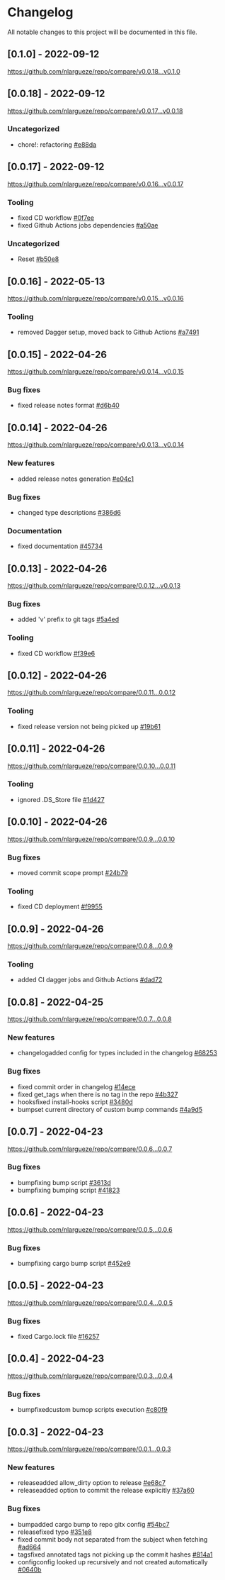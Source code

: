 # Changelog

All notable changes to this project will be documented in this file.

## [0.1.0] - 2022-09-12

https://github.com/nlargueze/repo/compare/v0.0.18...v0.1.0

## [0.0.18] - 2022-09-12

https://github.com/nlargueze/repo/compare/v0.0.17...v0.0.18

### Uncategorized

- chore!: refactoring [#e88da](https://github.com/nlargueze/repo/commit/e88dae6d48fd85b094f58eab029a883969436101)

## [0.0.17] - 2022-09-12

https://github.com/nlargueze/repo/compare/v0.0.16...v0.0.17

### Tooling

- fixed CD workflow [#0f7ee](https://github.com/nlargueze/repo/commit/0f7ee1b23fc5176df706a1483c52cd8e0162a05f)
- fixed Github Actions jobs dependencies [#a50ae](https://github.com/nlargueze/repo/commit/a50aeb5f8fd875fcbc988c62092745f53d1fb5e1)

### Uncategorized

- Reset [#b50e8](https://github.com/nlargueze/repo/commit/b50e8e3bc80023aff94a46e0d584b8029acf7785)

## [0.0.16] - 2022-05-13

https://github.com/nlargueze/repo/compare/v0.0.15...v0.0.16

### Tooling

- removed Dagger setup, moved back to Github Actions [#a7491](https://github.com/nlargueze/repo/commit/a749198717ab740efc3760e77352cf1660d95bb3)

## [0.0.15] - 2022-04-26

https://github.com/nlargueze/repo/compare/v0.0.14...v0.0.15

### Bug fixes

- fixed release notes format [#d6b40](https://github.com/nlargueze/repo/commit/d6b40d8a356061c61dd80086fc7ed735f7e8d9b4)

## [0.0.14] - 2022-04-26

https://github.com/nlargueze/repo/compare/v0.0.13...v0.0.14

### New features

- added release notes generation [#e04c1](https://github.com/nlargueze/repo/commit/e04c14cd1c28fc246e7eb140d2fce898dea168ee)

### Bug fixes

- changed type descriptions [#386d6](https://github.com/nlargueze/repo/commit/386d68676ecf40e3ee53dfe5b32094e3d5d1c040)

### Documentation

- fixed documentation [#45734](https://github.com/nlargueze/repo/commit/45734a2e382597ce5784c81a9ea1fac43f84c224)

## [0.0.13] - 2022-04-26

https://github.com/nlargueze/repo/compare/0.0.12...v0.0.13

### Bug fixes

- added &#x27;v&#x27; prefix to git tags [#5a4ed](https://github.com/nlargueze/repo/commit/5a4edbd8c1bc303c0b322ae3949daf0b052455c5)

### Tooling

- fixed CD workflow [#f39e6](https://github.com/nlargueze/repo/commit/f39e6e7760107a9977f83fc94b5e466be2abf5fb)

## [0.0.12] - 2022-04-26

https://github.com/nlargueze/repo/compare/0.0.11...0.0.12

### Tooling

- fixed release version not being picked up [#19b61](https://github.com/nlargueze/repo/commit/19b618a9a23b4c41c2f5a2899f24e688eee0dbec)

## [0.0.11] - 2022-04-26

https://github.com/nlargueze/repo/compare/0.0.10...0.0.11

### Tooling

- ignored .DS_Store file [#1d427](https://github.com/nlargueze/repo/commit/1d42794ce7b9ba6ea28189750c2e72c5bce704f4)

## [0.0.10] - 2022-04-26

https://github.com/nlargueze/repo/compare/0.0.9...0.0.10

### Bug fixes

- moved commit scope prompt [#24b79](https://github.com/nlargueze/repo/commit/24b79cd1595aef5c74860a3c6cf854e65cb8ad1c)

### Tooling

- fixed CD deployment [#f9955](https://github.com/nlargueze/repo/commit/f9955cf5dd0d7c632fb52e9120e403d2d4336324)

## [0.0.9] - 2022-04-26

https://github.com/nlargueze/repo/compare/0.0.8...0.0.9

### Tooling

- added CI dagger jobs and Github Actions [#dad72](https://github.com/nlargueze/repo/commit/dad72c91752280a87a2aa6b746fe2753c0384a5d)

## [0.0.8] - 2022-04-25

https://github.com/nlargueze/repo/compare/0.0.7...0.0.8

### New features

- changelogadded config for types included in the changelog [#68253](https://github.com/nlargueze/repo/commit/682534cbd1249c407050928e45866eef931a779e)

### Bug fixes

- fixed commit order in changelog [#14ece](https://github.com/nlargueze/repo/commit/14ecefe36f0616dbb98ac7c016851d5af5dc0c47)
- fixed get_tags when there is no tag in the repo [#4b327](https://github.com/nlargueze/repo/commit/4b3273eb197499a69c91895f0a686cb1e01b0320)
- hooksfixed install-hooks script [#3480d](https://github.com/nlargueze/repo/commit/3480daa99da8839374a568aa34abf2d1c295485b)
- bumpset current directory of custom bump commands [#4a9d5](https://github.com/nlargueze/repo/commit/4a9d5bf871448061f21549381e7fdb078f342853)

## [0.0.7] - 2022-04-23

https://github.com/nlargueze/repo/compare/0.0.6...0.0.7

### Bug fixes

- bumpfixing bump script [#3613d](https://github.com/nlargueze/repo/commit/3613d5b8f593aae0eaab603cc9513ebc0d6106c8)
- bumpfixing bumping script [#41823](https://github.com/nlargueze/repo/commit/4182323dbadf78c81a3b22d0d799fa7a7bea020d)

## [0.0.6] - 2022-04-23

https://github.com/nlargueze/repo/compare/0.0.5...0.0.6

### Bug fixes

- bumpfixing cargo bump script [#452e9](https://github.com/nlargueze/repo/commit/452e920b605ec512d0c1720d01d5deb209496512)

## [0.0.5] - 2022-04-23

https://github.com/nlargueze/repo/compare/0.0.4...0.0.5

### Bug fixes

- fixed Cargo.lock file [#16257](https://github.com/nlargueze/repo/commit/16257542d1ee8159359ce842b45367549c2bdf60)

## [0.0.4] - 2022-04-23

https://github.com/nlargueze/repo/compare/0.0.3...0.0.4

### Bug fixes

- bumpfixedcustom bumop scripts execution [#c80f9](https://github.com/nlargueze/repo/commit/c80f9e2b2373bd7e27e94eaaebe6633e7908f05e)

## [0.0.3] - 2022-04-23

https://github.com/nlargueze/repo/compare/0.0.1...0.0.3

### New features

- releaseadded allow_dirty option to release [#e68c7](https://github.com/nlargueze/repo/commit/e68c7669bbeb45dbaa7c5ffd6c26f0dac654535b)
- releaseadded option to commit the release explicitly [#37a60](https://github.com/nlargueze/repo/commit/37a601726076fd54330454cde1a8b6adb12ba734)

### Bug fixes

- bumpadded cargo bump to repo gitx config [#54bc7](https://github.com/nlargueze/repo/commit/54bc79ea7a08f72e7cf35d21b1c8111fb44abdd9)
- releasefixed typo [#351e8](https://github.com/nlargueze/repo/commit/351e8b277eaefab2d6386145e3250a8eeafe9613)
- fixed commit body not separated from the subject when fetching [#ad664](https://github.com/nlargueze/repo/commit/ad664a09a140a65173223e265c21f7202ca78f25)
- tagsfixed annotated tags not picking up the commit hashes [#814a1](https://github.com/nlargueze/repo/commit/814a107c7a56985df823bf01a97a024adaf95b2a)
- configconfig looked up recursively and not created automatically [#0640b](https://github.com/nlargueze/repo/commit/0640b882c2cfff4d85268438b89ede8a05d0d8eb)

